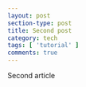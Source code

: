 ```yaml
---
layout: post
section-type: post
title: Second post
category: tech
tags: [ 'tutorial' ]
comments: true
---
```


Second article
